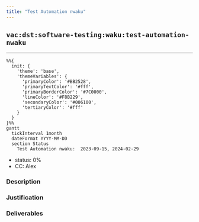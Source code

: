 ```yaml
---
title: "Test Automation nwaku"
---
```

## `vac:dst:software-testing:waku:test-automation-nwaku`
---

```mermaid
%%{ 
  init: { 
    'theme': 'base', 
    'themeVariables': { 
      'primaryColor': '#BB2528', 
      'primaryTextColor': '#fff', 
      'primaryBorderColor': '#7C0000', 
      'lineColor': '#F8B229', 
      'secondaryColor': '#006100', 
      'tertiaryColor': '#fff' 
    } 
  } 
}%%
gantt
  tickInterval 1month
  dateFormat YYYY-MM-DD 
  section Status
    Test Automation nwaku:  2023-09-15, 2024-02-29
```

- status: 0%
- CC: Alex

### Description


### Justification


### Deliverables



